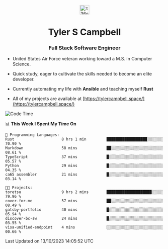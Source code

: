 <p align="center">
<a href="https://www.linkedin.com/in/t36campbell" target="blank"><img align="center" src="https://ik.imagekit.io/t36campbell/Portfolio/linkedin.png.original_m8bbGgPh6.png" alt="t36campbell" height="30" width="30" /></a>
</p>
<h1 align="center">Tyler S Campbell</h1>
<h3 align="center">Full Stack Software Engineer</h3>

* United States Air Force veteran working toward a M.S. in Computer Science.

* Quick study, eager to cultivate the skills needed to become an elite developer.

* Currently automating my life with **Ansible** and teaching myself **Rust**

* All of my projects are available at [https://tylercampbell.space/](https://tylercampbell.space/)

<!--START_SECTION:waka-->
![Code Time](http://img.shields.io/badge/Code%20Time-2%2C881%20hrs%2018%20mins-blue)

📊 **This Week I Spent My Time On** 

```text
💬 Programming Languages: 
Rust                     8 hrs 1 min         ██████████████████░░░░░░░   70.90 % 
Markdown                 58 mins             ██░░░░░░░░░░░░░░░░░░░░░░░   08.61 % 
TypeScript               37 mins             █░░░░░░░░░░░░░░░░░░░░░░░░   05.57 % 
Python                   29 mins             █░░░░░░░░░░░░░░░░░░░░░░░░   04.35 % 
ca65 assembler           21 mins             █░░░░░░░░░░░░░░░░░░░░░░░░   03.14 % 

🐱‍💻 Projects: 
toretsu                  9 hrs 2 mins        ████████████████████░░░░░   79.96 % 
cover-for-me             57 mins             ██░░░░░░░░░░░░░░░░░░░░░░░   08.49 % 
gatsby-portfolio         40 mins             █░░░░░░░░░░░░░░░░░░░░░░░░   05.94 % 
discover-bc-sw           24 mins             █░░░░░░░░░░░░░░░░░░░░░░░░   03.55 % 
visa-unified-endpoint    4 mins              ░░░░░░░░░░░░░░░░░░░░░░░░░   00.66 % 
```


 Last Updated on 13/10/2023 14:05:52 UTC
<!--END_SECTION:waka-->
